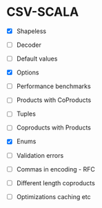 # CSV-SCALA

- [x] Shapeless
- [ ] Decoder
- [ ] Default values
- [x] Options
- [ ] Performance benchmarks
- [ ] Products with CoProducts
- [ ] Tuples
- [ ] Coproducts with Products
- [x] Enums
- [ ] Validation errors
- [ ] Commas in encoding - RFC
- [ ] Different length coproducts
- [ ] Optimizations caching etc


